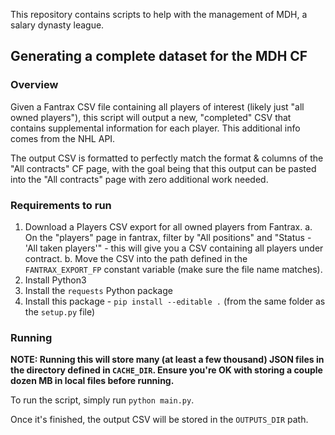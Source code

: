 This repository contains scripts to help with the management of MDH, a salary dynasty league.

## Generating a complete dataset for the MDH CF

### Overview

Given a Fantrax CSV file containing all players of interest (likely just "all owned players"), this script will output a new, "completed" CSV that contains supplemental information for each player. This additional info comes from the NHL API.

The output CSV is formatted to perfectly match the format & columns of the "All contracts" CF page, with the goal being that this output can be pasted into the "All contracts" page with zero additional work needed.

### Requirements to run

1. Download a Players CSV export for all owned players from Fantrax.
  a. On the "players" page in fantrax, filter by "All positions" and "Status - 'All taken players'" - this will give you a CSV containing all players under contract.
  b. Move the CSV into the path defined in the `FANTRAX_EXPORT_FP` constant variable (make sure the file name matches).
2. Install Python3
3. Install the `requests` Python package
4. Install this package - `pip install --editable .` (from the same folder as the `setup.py` file)

### Running

**NOTE: Running this will store many (at least a few thousand) JSON files in the directory defined in `CACHE_DIR`. Ensure you're OK with storing a couple dozen MB in local files before running.**

To run the script, simply run `python main.py`.

Once it's finished, the output CSV will be stored in the `OUTPUTS_DIR` path.

